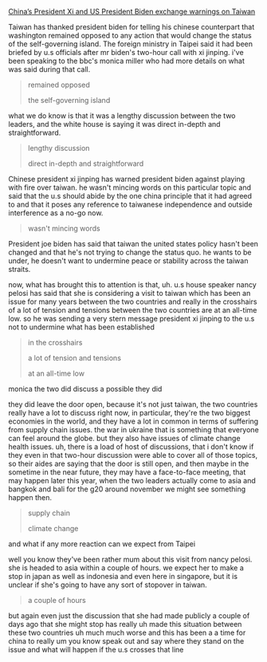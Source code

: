 
[China’s President Xi and US President Biden exchange warnings on Taiwan ](https://www.youtube.com/watch?v=oFmyeDXt1F8)

Taiwan has thanked president biden for telling his chinese counterpart that washington remained opposed to any action that would change the status of the self-governing island. The foreign ministry in Taipei said it had been briefed by u.s officials after mr biden's two-hour call with xi jinping. i've been speaking to the bbc's monica miller who had more details on what was said during that call.
> remained opposed
> 
> the self-governing island

what we do know is that it was a lengthy discussion between the two leaders, and the white house is saying it was direct in-depth and straightforward.
> lengthy discussion
>
> direct in-depth and straightforward

Chinese president xi jinping has warned president biden against playing with fire over taiwan. he wasn't mincing words on this particular topic and said that the u.s should abide by the one china principle that it had agreed to and that it poses any reference to taiwanese independence and outside interference as a no-go now. 
> wasn't mincing words 

President joe biden has said that taiwan the united states policy hasn't been changed and that he's not trying to change the status quo. he wants to be under, he doesn't want to undermine peace or stability across the taiwan straits. 

now, what has brought this to attention is that, uh. u.s house speaker nancy pelosi has said that she is considering a visit to taiwan which has been an issue for many years between the two countries and really in the crosshairs of a lot of tension and tensions between the two countries are at an all-time low. so he was sending a very stern message president xi jinping to the u.s not to undermine what has been established
> in the crosshairs
> 
> a lot of tension and tensions
> 
> at an all-time low 

monica the two did discuss a possible they did 

they did leave the door open, because it's not just taiwan, the two countries really have a lot to discuss right now, in particular, they're the two biggest economies in the world, and they have a lot in common in terms of suffering from supply chain issues. the war in ukraine that is something that everyone can feel around the globe. but they also have issues of climate change health issues. uh, there is a load of host of discussions, that i don't know if they even in that two-hour discussion were able to cover all of those topics, so their aides are saying that the door is still open, and then maybe in the sometime in the near future, they may have a face-to-face meeting, that may happen later this year, when the two leaders actually come to asia and bangkok and bali for the g20 around november we might see something happen then.
> supply chain 
> 
> climate change

and what if any more reaction can we expect from Taipei

well you know they've been rather mum about this visit from nancy pelosi. she is headed to asia within a couple of hours. we expect her to make a stop in japan as well as indonesia and even here in singapore, but it is unclear if she's going to have any sort of stopover in taiwan.
> a couple of hours

but again even just the discussion that she had made publicly a couple of days ago that she might stop has really uh made this situation between these two countries uh much much worse and this has been a a time for china to really um you know speak out and say where they stand on the issue and what will happen if the u.s crosses that line
